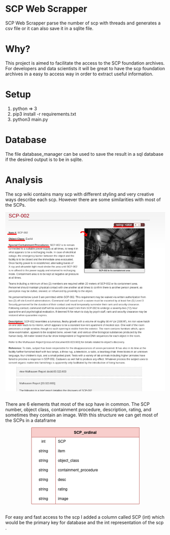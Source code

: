 # SCP Web Scrapper
SCP Web Scrapper parse the number of scp with threads and generates a csv file or it can also save it in a sqlite file.

# Why?
This project is aimed to facilitate the access to the SCP foundation archives. For developers and data scientists it will be great to have the scp foundation archives in a easy to access way in order to extract useful information.

# Setup
1. python => 3
2. pip3 install -r requirements.txt
3. python3 main.py

# Database
The file database_manager can be used to save the result in a sql database if the desired output is to be in sqlite.

# Analysis
The scp wiki contains many scp with different styling and very creative ways describe each scp. However there are some similarities with most of the SCPs.

<div style="display: flex; width: 100wv; justify-content: center;  margin-bottom: 2rem;">
    <img src="img/scp-image-analysis.png" alt="schema" />
</div>

There are 6 elements that most of the scp have in common. The SCP number, object class, containment procedure, description, rating, and sometimes they contain an image. With this structure we can get most of the SCPs in a dataframe

<div style="display: flex; width: 100wv; justify-content: center;margin-bottom: 2rem;">
    <img src="img/structure_df.png" alt="schema" />
</div>


For easy and fast access to the scp I added a column called SCP (int) which would be the primary key for database and the int representation of the scp .